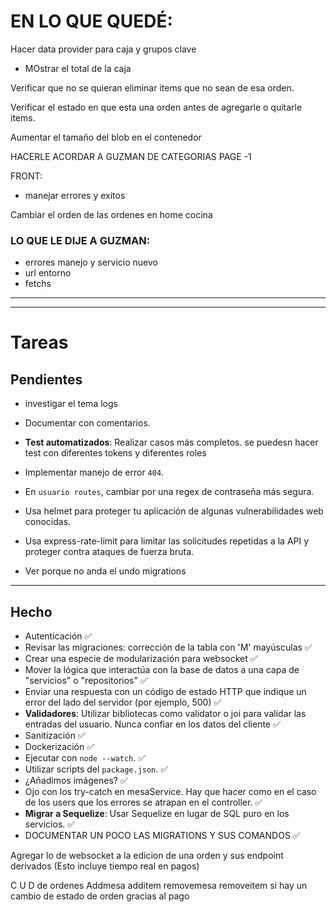 
# EN LO QUE QUEDÉ:
     
Hacer data provider para caja y grupos clave

- MOstrar el total de la caja 


Verificar que no se quieran eliminar items que no sean de esa orden.

Verificar el estado en que esta una orden antes de agregarle o quitarle items.






Aumentar el tamaño del blob en el contenedor


HACERLE ACORDAR A GUZMAN DE CATEGORIAS PAGE -1

FRONT:

- manejar errores y exitos

Cambiar el orden de las ordenes en home cocina



### LO QUE LE DIJE A GUZMAN:
- errores manejo y servicio nuevo
- url entorno
- fetchs

---
---

# Tareas
 
## Pendientes

- investigar el tema logs

- Documentar con comentarios.

- **Test automatizados**: Realizar casos más completos. se puedesn hacer test con diferentes tokens y diferentes roles

- Implementar manejo de error `404`.

- En `usuario routes`, cambiar por una regex de contraseña más segura.

- Usa helmet para proteger tu aplicación de algunas vulnerabilidades web conocidas.

- Usa express-rate-limit para limitar las solicitudes repetidas a la API y proteger contra ataques de fuerza bruta.

- Ver porque no anda el undo migrations
---

## Hecho

- Autenticación ✅
- Revisar las migraciones: corrección de la tabla con 'M' mayúsculas ✅
- Crear una especie de modularización para websocket ✅
- Mover la lógica que interactúa con la base de datos a una capa de "servicios" o "repositorios" ✅
- Enviar una respuesta con un código de estado HTTP que indique un error del lado del servidor (por ejemplo, 500) ✅
- **Validadores**: Utilizar bibliotecas como validator o joi para validar las entradas del usuario. Nunca confiar en los datos del cliente ✅
- Sanitización ✅
- Dockerización ✅
- Ejecutar con `node --watch`. ✅
- Utilizar scripts del `package.json`. ✅
- ¿Añadimos imágenes? ✅
- Ojo con los try-catch en mesaService. Hay que hacer como en el caso de los users que los errores se atrapan en el controller.  ✅
- **Migrar a Sequelize**: Usar Sequelize en lugar de SQL puro en los servicios. ✅
- DOCUMENTAR UN POCO LAS MIGRATIONS Y SUS COMANDOS ✅





Agregar lo de websocket a la edicion de una orden y sus endpoint derivados (Esto incluye tiempo real en pagos)

C
U
D
de ordenes
Addmesa
additem
removemesa
removeitem
si hay un cambio de estado de orden gracias al pago